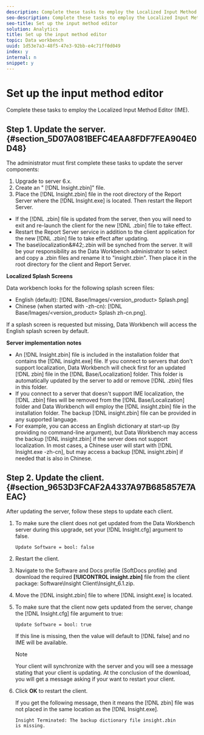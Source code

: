 ```yaml
---
description: Complete these tasks to employ the Localized Input Method Editor (IME).
seo-description: Complete these tasks to employ the Localized Input Method Editor (IME).
seo-title: Set up the input method editor
solution: Analytics
title: Set up the input method editor
topic: Data workbench
uuid: 1d53e7a3-48f5-47e3-92bb-e4c71ff0d049
index: y
internal: n
snippet: y
---
```


# Set up the input method editor

Complete these tasks to employ the Localized Input Method Editor (IME).

## Step 1. Update the server. {#section_5D07A081BEFC4EAA8FDF7FEA904E0D48}

The administrator must first complete these tasks to update the server components:

1. Upgrade to server 6.x. 
1. Create an " [!DNL Insight.zbin]" file. 
1. Place the [!DNL Insight.zbin] file in the root directory of the Report Server where the [!DNL Insight.exe] is located. Then restart the Report Server.

* If the [!DNL .zbin] file is updated from the server, then you will need to exit and re-launch the client for the new [!DNL .zbin] file to take effect. 
* Restart the Report Server service in addition to the client application for the new [!DNL .zbin] file to take effect after updating. 
* The base\localization\&#42;.zbin will be synched from the server. It will be your responsibility as the Data Workbench administrator to select and copy a .zbin files and rename it to "insight.zbin". Then place it in the root directory for the client and Report Server.

**Localized Splash Screens**

Data workbench looks for the following splash screen files:

* English (default): [!DNL Base/Images/<version_product> Splash.png] 
* Chinese (when started with -zh-cn): [!DNL Base/Images/<version_product> Splash zh-cn.png].

If a splash screen is requested but missing, Data Workbench will access the English splash screen by default.

**Server implementation notes**

* An [!DNL Insight.zbin] file is included in the installation folder that contains the [!DNL insight.exe] file. If you connect to servers that don't support localization, Data Workbench will check first for an updated [!DNL zbin] file in the [!DNL Base/Localization] folder. This folder is automatically updated by the server to add or remove [!DNL .zbin] files in this folder. 
* If you connect to a server that doesn't support IME localization, the [!DNL .zbin] files will be removed from the [!DNL Base/Localization] folder and Data Workbench will employ the [!DNL insight.zbin] file in the installation folder. The backup [!DNL insight.zbin] file can be provided in any supported language. 
* For example, you can access an English dictionary at start-up (by providing no command-line argument), but Data Workbench may access the backup [!DNL insight.zbin] if the server does not support localization. In most cases, a Chinese user will start with [!DNL Insight.exe -zh-cn], but may access a backup [!DNL insight.zbin] if needed that is also in Chinese.

## Step 2. Update the client. {#section_9653D3FCAF2A4337A97B685857E7AEAC}

After updating the server, follow these steps to update each client.

1. To make sure the client does not get updated from the Data Workbench server during this upgrade, set your [!DNL Insight.cfg] argument to false.

   ```
   Update Software = bool: false
   ```

1. Restart the client. 
1. Navigate to the Software and Docs profile (SoftDocs profile) and download the required **[!UICONTROL insight.zbin]** file from the client package: Software\Insight Client\Insight_6.1.zip. 
1. Move the [!DNL insight.zbin] file to where [!DNL insight.exe] is located. 
1. To make sure that the client now gets updated from the server, change the [!DNL Insight.cfg] file argument to true:

   ```
   Update Software = bool: true
   ```

   If this line is missing, then the value will default to [!DNL false] and no IME will be available.

   >[!NOTE]
   >
   >Your client will synchronize with the server and you will see a message stating that your client is updating. At the conclusion of the download, you will get a message asking if your want to restart your client.

1. Click **OK** to restart the client.

   If you get the following message, then it means the [!DNL zbin] file was not placed in the same location as the [!DNL Insight.exe]. 

   ```
   Insight Terminated: The backup dictionary file insight.zbin 
   is missing.
   ```
